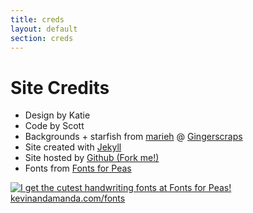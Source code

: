 ```yaml
---
title: creds
layout: default
section: creds
---
```


# Site Credits

* Design by Katie
* Code by Scott
* Backgrounds + starfish from
  [marieh](http://mariehdesigns.blogspot.com/) @
  [Gingerscraps](http://store.gingerscraps.net)
* Site created with [Jekyll](http://jekyllrb.com)
* Site hosted by
  [Github (Fork me!)](http://github.com/kpetersen/kpetersen.github.com)
* Fonts from [Fonts for Peas](http://kevinandamanda.com/fonts/fontsforpeas/)

<a href="http://www.kevinandamanda.com/fonts/fontsforpeas/"><IMG SRC="http://kevinandamanda.com/buttons/freehandwritingfonts.jpg" border="0" alt="I get the cutest handwriting fonts at Fonts for Peas! kevinandamanda.com/fonts"></a>

